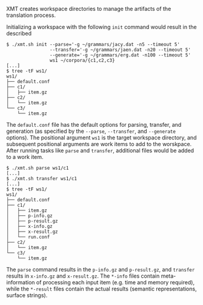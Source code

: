 
XMT creates workspace directories to manage the artifacts of the
translation process.

Initializing a workspace with the following `init` command would result
in the described 

```
$ ./xmt.sh init --parse='-g ~/grammars/jacy.dat -n5 --timeout 5'
                --transfer='-g ~/grammars/jaen.dat -n20 --timeout 5'
                --generate='-g ~/grammars/erg.dat -n100 --timeout 5'
                ws1 ~/corpora/{c1,c2,c3}
[...]
$ tree -tF ws1/
ws1/
├── default.conf
├── c1/
│   ├── item.gz
├── c2/
│   └── item.gz
└── c3/
    └── item.gz
```

The `default.conf` file has the default options for parsing, transfer,
and generation (as specified by the `--parse`, `--transfer`, and
`--generate` options). The positional argument `ws1` is the target
workspace directory, and subsequent positional arguments are work items
to add to the worskpace. After running tasks like `parse` and
`transfer`, additional files would be added to a work item.

```
$ ./xmt.sh parse ws1/c1
[...]
$ ./xmt.sh transfer ws1/c1
[...]
$ tree -tF ws1/
ws1/
├── default.conf
├── c1/
│   ├── item.gz
│   ├── p-info.gz
│   ├── p-result.gz
│   ├── x-info.gz
│   ├── x-result.gz
│   └── run.conf
├── c2/
│   └── item.gz
└── c3/
    └── item.gz
```

The `parse` command results in the `p-info.gz` and `p-result.gz`, and
`transfer` results in `x-info.gz` and `x-result.gz`. The `*-info` files
contain meta-information of processing each input item (e.g. time and
memory required), while the `*-result` files contain the actual results
(semantic representations, surface strings).
